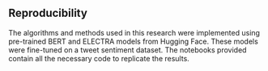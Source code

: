 ## Reproducibility
The algorithms and methods used in this research were implemented using pre-trained BERT and ELECTRA models from Hugging Face. These models were fine-tuned on a tweet sentiment dataset. The notebooks provided contain all the necessary code to replicate the results.
